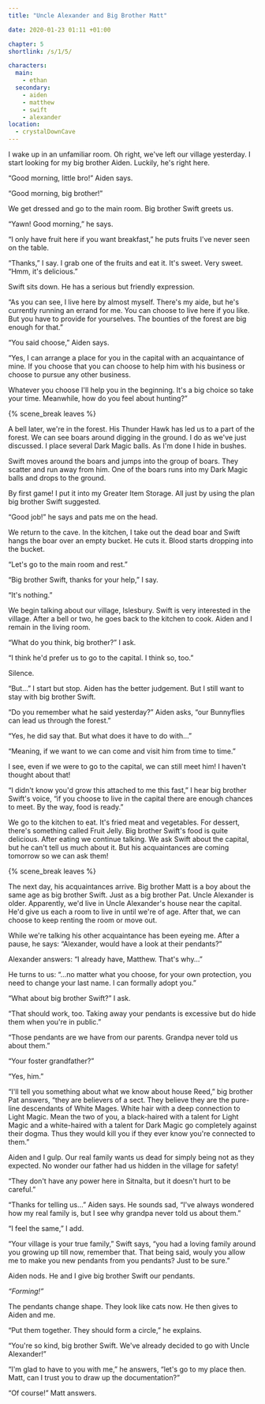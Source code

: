```yaml
---
title: "Uncle Alexander and Big Brother Matt"

date: 2020-01-23 01:11 +01:00

chapter: 5
shortlink: /s/1/5/

characters:
  main:
    - ethan
  secondary:
    - aiden
    - matthew
    - swift
    - alexander
location:
  - crystalDownCave
---
```

I wake up in an unfamiliar room.
Oh right, we've left our village yesterday.
I start looking for my big brother Aiden.
Luckily, he's right here.

“Good morning, little bro!” Aiden says.

“Good morning, big brother!”

We get dressed and go to the main room.
Big brother Swift greets us.

“Yawn! Good morning,” he says.

“I only have fruit here if you want breakfast,” he puts fruits I've never seen on the table.

“Thanks,” I say. I grab one of the fruits and eat it. It's sweet. Very sweet. “Hmm, it's delicious.”

Swift sits down. He has a serious but friendly expression.

“As you can see, I live here by almost myself.
There's my aide, but he's currently running an errand for me.
You can choose to live here if you like.
But you have to provide for yourselves.
The bounties of the forest are big enough for that.”

“You said choose,” Aiden says.

“Yes, I can arrange a place for you in the capital with an acquaintance of mine.
If you choose that you can choose to help him with his business or choose to pursue any other business.

Whatever you choose I'll help you in the beginning.
It's a big choice so take your time.
Meanwhile, how do you feel about hunting?”

{% scene_break leaves %}

A bell later, we're in the forest.
His Thunder Hawk has led us to a part of the forest.
We can see boars around digging in the ground.
I do as we've just discussed.
I place several Dark Magic balls.
As I'm done I hide in bushes.

Swift moves around the boars and jumps into the group of boars.
They scatter and run away from him.
One of the boars runs into my Dark Magic balls and drops to the ground.

By first game!
I put it into my Greater Item Storage.
All just by using the plan big brother Swift suggested.

“Good job!” he says and pats me on the head.

We return to the cave.
In the kitchen, I take out the dead boar and Swift hangs the boar over an empty bucket.
He cuts it. Blood starts dropping into the bucket.

“Let's go to the main room and rest.”

“Big brother Swift, thanks for your help,” I say.

“It's nothing.”

We begin talking about our village, Islesbury.
Swift is very interested in the village.
After a bell or two, he goes back to the kitchen to cook.
Aiden and I remain in the living room.

“What do you think, big brother?” I ask.

“I think he'd prefer us to go to the capital. I think so, too.”

Silence.

“But…” I start but stop.
Aiden has the better judgement.
But I still want to stay with big brother Swift.

“Do you remember what he said yesterday?” Aiden asks, “our Bunnyflies can lead us through the forest.”

“Yes, he did say that. But what does it have to do with…”

“Meaning, if we want to we can come and visit him from time to time.”

I see, even if we were to go to the capital, we can still meet him! I haven't thought about that!

“I didn't know you'd grow this attached to me this fast,” I hear big brother Swift's voice, “if you choose to live in the capital there are enough chances to meet.
By the way, food is ready.”

We go to the kitchen to eat.
It's fried meat and vegetables.
For dessert, there's something called Fruit Jelly.
Big brother Swift's food is quite delicious.
After eating we continue talking.
We ask Swift about the capital, but he can't tell us much about it.
But his acquaintances are coming tomorrow so we can ask them!

{% scene_break leaves %}

The next day, his acquaintances arrive.
Big brother Matt is a boy about the same age as big brother Swift.
Just as a big brother Pat.
Uncle Alexander is older.
Apparently, we'd live in Uncle Alexander's house near the capital.
He'd give us each a room to live in until we're of age.
After that, we can choose to keep renting the room or move out.

While we're talking his other acquaintance has been eyeing me.
After a pause, he says: “Alexander, would have a look at their pendants?”

Alexander answers: “I already have, Matthew. That's why…”

He turns to us: “…no matter what you choose, for your own protection, you need to change your last name.
I can formally adopt you.”

“What about big brother Swift?” I ask.

“That should work, too.
Taking away your pendants is excessive but do hide them when you're in public.”

“Those pendants are we have from our parents.
Grandpa never told us about them.”

“Your foster grandfather?”

“Yes, him.”

“I'll tell you something about what we know about house Reed,” big brother Pat answers, “they are believers of a sect.
They believe they are the pure-line descendants of White Mages.
White hair with a deep connection to Light Magic.
Mean the two of you, a black-haired with a talent for Light Magic and a white-haired with a talent for Dark Magic go completely against their dogma.
Thus they would kill you if they ever know you're connected to them.”

Aiden and I gulp.
Our real family wants us dead for simply being not as they expected.
No wonder our father had us hidden in the village for safety!

“They don't have any power here in Sitnalta, but it doesn't hurt to be careful.”

“Thanks for telling us…” Aiden says.
He sounds sad, “I've always wondered how my real family is, but I see why grandpa never told us about them.”

“I feel the same,” I add.

“Your village is your true family,” Swift says, “you had a loving family around you growing up till now, remember that.
That being said, wouly you allow me to make you new pendants from you pendants?
Just to be sure.”

Aiden nods.
He and I give big brother Swift our pendants.

*“Forming!”*

The pendants change shape.
They look like cats now.
He then gives to Aiden and me.

“Put them together.
They should form a circle,” he explains.

“You're so kind, big brother Swift.
We've already decided to go with Uncle Alexander!”

“I'm glad to have to you with me,” he answers, “let's go to my place then.
Matt, can I trust you to draw up the documentation?”

“Of course!” Matt answers.
